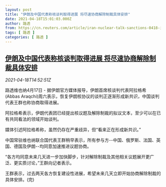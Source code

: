 ```yaml
---
layout: post
title: "伊朗及中国代表称核谈判取得进展 将尽速协商解除制裁具体安排"
date: 2021-04-18T15:01:03.000Z
author: 路透
from: https://cn.reuters.com/article/iran-nuclear-talk-sanctions-0418-idCNKBS2C50FL
tags: [ 路透 ]
categories: [ 路透 ]
---
```

<!--1618758063000-->
[伊朗及中国代表称核谈判取得进展 将尽速协商解除制裁具体安排](https://cn.reuters.com/article/iran-nuclear-talk-sanctions-0418-idCNKBS2C50FL)
------

<div>
<div><i>2021-04-18T14:52:51Z</i></div><p>路透维也纳4月17日 - 据伊朗官方媒体报导，伊朗首席核谈判代表阿拉格希(Abbas Araqchi)周六表示，恢复伊朗核协议的谈判正逐渐形成新共识，中国谈判代表王群也称协商取得进展。</p><p>阿拉格希表示，伊朗代表团已经提出核议题及解除制裁的拟议文本，至少可以在已有共同看法的领域开始谈判。</p><p>媒体引述阿拉格希称，虽然仍存在严重歧异，但“看来正在形成新共识。”</p><p>中国常驻维也纳联合国代表王群稍早表示，所有参与方--中国、俄罗斯、法国、英国、德国及伊朗--均同意加速推进议题协商。</p><p>“各方均同意未来几天进一步加快脚步，针对解除制裁及其他相关议题展开更广泛、更实质讨论，”王群向记者表示。</p><p>王群表示，过去两天各方恢复建设性进展，希望未来几天立即开始协商解除制裁的具体安排。(完)</p>
</div>
